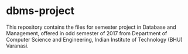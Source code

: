 # dbms-project
This repository contains the files for semester project in Database and Management, offered in odd semester of 2017 from Department of Computer Science and Engineering, Indian Institute of Technology (BHU) Varanasi.
